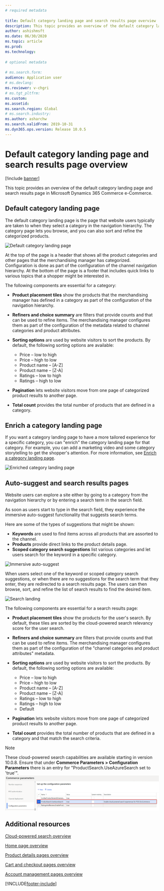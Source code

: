 ```yaml
---
# required metadata

title: Default category landing page and search results page overview
description: This topic provides an overview of the default category landing page and search results page in Dynamics 365 Commerce.
author: ashishmsft
ms.date: 06/30/2020
ms.topic: article
ms.prod: 
ms.technology: 

# optional metadata

# ms.search.form: 
audience: Application user
# ms.devlang: 
ms.reviewer: v-chgri
# ms.tgt_pltfrm: 
ms.custom: 
ms.assetid: 
ms.search.region: Global
# ms.search.industry: 
ms.author: asharchw
ms.search.validFrom: 2019-10-31
ms.dyn365.ops.version: Release 10.0.5
---
```


# Default category landing page and search results page overview

[!include [banner](includes/banner.md)]

This topic provides an overview of the default category landing page and search results page in Microsoft Dynamics 365 Commerce e-Commerce.

## Default category landing page

The default category landing page is the page that website users typically are taken to when they select a category in the navigation hierarchy. The category page lets you browse, and you can also sort and refine the categorized products.

![Default category landing page](./media/SimpleCategoryLandingDressCategory.png)

At the top of the page is a header that shows all the product categories and other pages that the merchandising manager has categorized. Configuration is done as part of the configuration of the channel navigation hierarchy. At the bottom of the page is a footer that includes quick links to various topics that a shopper might be interested in.

The following components are essential for a category:

- **Product placement tiles** show the products that the merchandising manager has defined in a category as part of the configuration of the navigation hierarchy.
- **Refiners and choice summary** are filters that provide counts and that can be used to refine items. The merchandising manager configures them as part of the configuration of the metadata related to channel categories and product attributes.
- **Sorting options** are used by website visitors to sort the products. By default, the following sorting options are available:

    - Price – low to high
    - Price – high to low
    - Product name – \[A-Z\]
    - Product name – \[Z-A\]
    - Ratings – low to high
    - Ratings – high to low

- **Pagination** lets website visitors move from one page of categorized product results to another page.
- **Total count** provides the total number of products that are defined in a category.

## Enrich a category landing page

If you want a category landing page to have a more tailored experience for a specific category, you can "enrich" the category landing page for that category. For example, you can add a marketing video and some category storytelling to get the shopper's attention. For more information, see [Enrich a category landing page](enrich-category-page.md).

![Enriched category landing page](./media/CategoryLandingPages.png)

## Auto-suggest and search results pages

Website users can explore a site either by going to a category from the navigation hierarchy or by entering a search term in the search field.

As soon as users start to type in the search field, they experience the immersive auto-suggest functionality that suggests search terms.

Here are some of the types of suggestions that might be shown:

- **Keywords** are used to find items across all products that are assorted to the channel.
- **Products** provide direct links to the product details page.
- **Scoped category search suggestions** list various categories and let users search for the keyword in a specific category.

![Immersive auto-suggest](./media/ImmersiveAutoSuggestUX.png)

When users select one of the keyword or scoped category search suggestions, or when there are no suggestions for the search term that they enter, they are redirected to a search results page. The users can then browse, sort, and refine the list of search results to find the desired item.

![Search landing](./media/SearchLanding.png)

The following components are essential for a search results page:

- **Product placement tiles** show the products for the user's search. By default, these tiles are sorted by the cloud-powered search relevancy score for the user search.
- **Refiners and choice summary** are filters that provide counts and that can be used to refine items. The merchandising manager configures them as part of the configuration of the "channel categories and product attributes" metadata.
- **Sorting options** are used by website visitors to sort the products. By default, the following sorting options are available:

    - Price – low to high
    - Price – high to low
    - Product name – \[A-Z\]
    - Product name – \[Z-A\]
    - Ratings – low to high
    - Ratings – high to low
    - Default

- **Pagination** lets website visitors move from one page of categorized product results to another page.
- **Total count** provides the total number of products that are defined in a category and that match the search criteria.

>[!NOTE]
>These cloud-powered search capabilities are available starting in version 10.0.8. Ensure that under **Commerce Parameters > Configuration Parameters** there is an entry for "ProductSearch.UseAzureSearch set to 'true'". 
![Configuration parameters for cloud-powered search](./media/CloudPoweredSearchConfigurationParameters.png)

## Additional resources

[Cloud-powered search overview](cloud-powered-search-overview.md)

[Home page overview](quick-tour-home-page.md)

[Product details pages overview](quick-tour-pdp.md)

[Cart and checkout pages overview](quick-tour-cart-checkout.md)

[Account management pages overview](quick-tour-account-management.md)



[!INCLUDE[footer-include](../includes/footer-banner.md)]